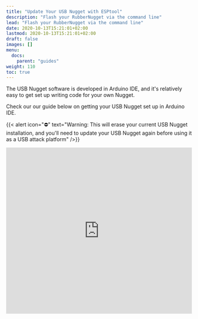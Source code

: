 ```yaml
---
title: "Update Your USB Nugget with ESPtool"
description: "Flash your RubberNugget via the command line"
lead: "Flash your RubberNugget via the command line"
date: 2020-10-13T15:21:01+02:00
lastmod: 2020-10-13T15:21:01+02:00
draft: false
images: []
menu:
  docs:
    parent: "guides"
weight: 110
toc: true
---
```

The USB Nugget software is developed in Arduino IDE, and it's relatively easy to get set up writing code for your own Nugget.

Check our our guide below on getting your USB Nugget set up in Arduino IDE.

{{< alert icon="⛔️" text="Warning: This will erase your current USB Nugget installation, and you'll need to update your USB Nugget again before using it as a USB attack platform" />}}

<iframe width="100%" height="450" src="https://www.youtube.com/embed/YPX2nlr-ySU" title="YouTube video player" frameborder="0" allow="accelerometer; autoplay; clipboard-write; encrypted-media; gyroscope; picture-in-picture" allowfullscreen></iframe>